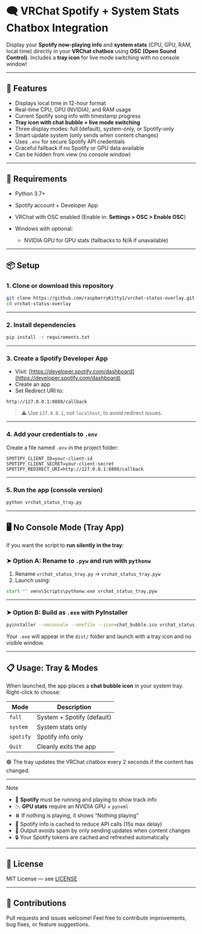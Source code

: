 # 🗨️ VRChat Spotify + System Stats Chatbox Integration

Display your **Spotify now-playing info** and **system stats** (CPU, GPU, RAM, local time) directly in your **VRChat chatbox** using **OSC (Open Sound Control)**. Includes a **tray icon** for live mode switching with no console window!

---

## 🚀 Features

* Displays local time in 12-hour format
* Real-time CPU, GPU (NVIDIA), and RAM usage
* Current Spotify song info with timestamp progress
* **Tray icon with chat bubble + live mode switching**
* Three display modes: full (default), system-only, or Spotify-only
* Smart update system (only sends when content changes)
* Uses `.env` for secure Spotify API credentials
* Graceful fallback if no Spotify or GPU data available
* Can be hidden from view (no console window)

---

## 🧰 Requirements

* Python 3.7+
* Spotify account + Developer App
* VRChat with OSC enabled
  (Enable in: **Settings > OSC > Enable OSC**)
* Windows with optional:

  * NVIDIA GPU for GPU stats (fallbacks to N/A if unavailable)

---

## 📦 Setup

### 1. Clone or download this repository

```bash
git clone https://github.com/raspberryKitty1/vrchat-status-overlay.git
cd vrchat-status-overlay
```

---

### 2. Install dependencies

```bash
pip install -r requirements.txt
```

---

### 3. Create a Spotify Developer App

* Visit: [https://developer.spotify.com/dashboard](https://developer.spotify.com/dashboard)
* Create an app
* Set Redirect URI to:

```plaintext
http://127.0.0.1:8888/callback
```

> ⚠️ Use `127.0.0.1`, not `localhost`, to avoid redirect issues.

---

### 4. Add your credentials to `.env`

Create a file named `.env` in the project folder:

```dotenv
SPOTIPY_CLIENT_ID=your-client-id
SPOTIPY_CLIENT_SECRET=your-client-secret
SPOTIPY_REDIRECT_URI=http://127.0.0.1:8888/callback
```

---

### 5. Run the app (console version)

```bash
python vrchat_status_tray.py
```

---

## 🖥️ No Console Mode (Tray App)

If you want the script to **run silently in the tray**:

### ➤ Option A: Rename to `.pyw` and run with `pythonw`

1. Rename `vrchat_status_tray.py` → `vrchat_status_tray.pyw`
2. Launch using:

```bat
start "" venv\Scripts\pythonw.exe vrchat_status_tray.pyw
```

---

### ➤ Option B: Build as `.exe` with PyInstaller

```bash
pyinstaller --noconsole --onefile --icon=chat_bubble.ico vrchat_status_tray.py
```

Your `.exe` will appear in the `dist/` folder and launch with a tray icon and no visible window.

---

## 📋 Usage: Tray & Modes

When launched, the app places a **chat bubble icon** in your system tray. Right-click to choose:

| Mode      | Description                |
| --------- | -------------------------- |
| `full`    | System + Spotify (default) |
| `system`  | System stats only          |
| `spotify` | Spotify info only          |
| `Quit`    | Cleanly exits the app      |

🟢 The tray updates the VRChat chatbox every 2 seconds if the content has changed.

---

> [!NOTE]
>
> * 🎵 **Spotify** must be running and playing to show track info
> * 📉 **GPU stats** require an NVIDIA GPU + `pynvml`
> * ⏸️ If nothing is playing, it shows “Nothing playing”
> * 🧠 Spotify info is cached to reduce API calls (15s max delay)
> * 🧼 Output avoids spam by only sending updates when content changes
> * 🔒 Your Spotify tokens are cached and refreshed automatically

---

## 🧾 License

MIT License — see [LICENSE](LICENSE)

---

## 🤝 Contributions

Pull requests and issues welcome!
Feel free to contribute improvements, bug fixes, or feature suggestions.

